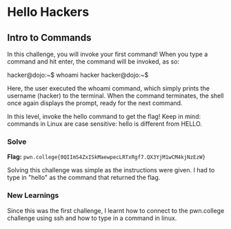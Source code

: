 # Hello Hackers

## Intro to Commands
  In this challenge, you will invoke your first command! When you type a command and hit enter, the command will be invoked, as so:

  hacker@dojo:~$ whoami
  hacker
  hacker@dojo:~$
  
  Here, the user executed the whoami command, which simply prints the username (hacker) to the terminal. When the command terminates, the shell once again displays the prompt, ready for the next command.

  In this level, invoke the hello command to get the flag! Keep in mind: commands in Linux are case sensitive: hello is different from HELLO.
### Solve

**Flag:** `pwn.college{0QIImS4ZxISkMaewpecLRTxRgf7.QX3YjM1wCM4kjNzEzW}`

Solving this challenge was simple as the instructions were given. I had to type in "hello" as the command that returned the flag.

### New Learnings
Since this was the first challenge, I learnt how to connect to the pwn.college challenge using ssh and how to type in a command in linux.
